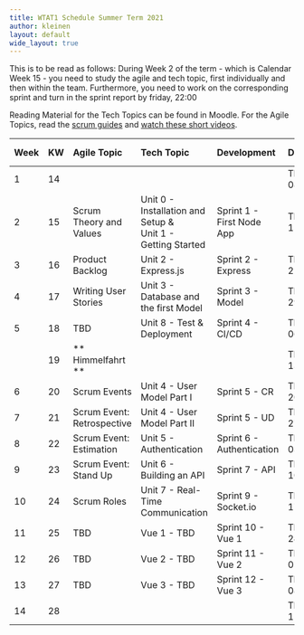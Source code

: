 ```yaml
---
title: WTAT1 Schedule Summer Term 2021
author: kleinen
layout: default
wide_layout: true
---
```


This is to be read as follows:
During Week 2 of the term - which is Calendar Week 15 - you need to study the agile and tech topic, first individually and then within the team. Furthermore, you need to work on the corresponding sprint and turn in the sprint report by friday, 22:00

Reading Material for the Tech Topics can be found in Moodle.
For the Agile Topics, read the [scrum guides](https://scrumguides.org/index.html) and [watch these short videos](https://www.scrumalliance.org/learn-about-scrum/scrum-elearning-series/).

| Week | KW | Agile Topic                 | Tech Topic                                                     | Development               | Date           | Time            | Presentations/Class Meeting                       |
|:-----|:---|:----------------------------|:---------------------------------------------------------------|:--------------------------|:---------------|:----------------|:--------------------------------------------------|
| 1    | 14 |                             |                                                                |                           | Thu 08/04/2021 | **9:45-11:15**  | Introduction to Class                             |
| 2    | 15 | Scrum Theory and Values     | Unit 0 - Installation and Setup  &<br>Unit 1 - Getting Started | Sprint 1 - First Node App | Thu 15/04/2021 | **9:00-11:00**  | Project Idea Proposals, Fixation of Project Teams |
| 3    | 16 | Product Backlog             | Unit 2 - Express.js                                            | Sprint 2 - Express        | Thu 22/04/2021 | **13:00-13:45** | Product Backlogs                                  |
| 4    | 17 | Writing User Stories        | Unit 3 - Database and the first Model                          | Sprint 3 - Model          | Thu 29/04/2021 |                 | 1. - empty presentation slot -                    |
| 5    | 18 | TBD                         | Unit 8 - Test & Deployment                                     | Sprint 4 - CI/CD          | Thu 06/05/2021 |                 | 2. - empty presentation slot -                    |
|      | 19 | ** Himmelfahrt **           |                                                                |                           | Thu 13/05/2021 |                 |                                                   |
| 6    | 20 | Scrum Events                | Unit 4 - User Model Part I                                     | Sprint 5 - CR             | Thu 20/05/2021 |                 | 3. - empty presentation slot -                    |
| 7    | 21 | Scrum  Event: Retrospective | Unit 4 - User Model Part II                                    | Sprint 5 - UD             | Thu 27/05/2021 |                 | Retrospective                                     |
| 8    | 22 | Scrum Event: Estimation     | Unit 5 - Authentication                                        | Sprint 6 - Authentication | Thu 03/06/2021 |                 | 4.  - empty presentation slot -                   |
| 9    | 23 | Scrum Event: Stand Up       | Unit 6 - Building an API                                       | Sprint 7 - API            | Thu 10/06/2021 |                 | 5.  - empty presentation slot -                   |
| 10   | 24 | Scrum Roles                 | Unit 7 - Real-Time Communication                               | Sprint 9 - Socket.io      | Thu 17/06/2021 |                 | 6.  - empty presentation slot -                   |
| 11   | 25 | TBD                         | Vue 1 - TBD                                                    | Sprint 10 - Vue 1         | Thu 24/06/2021 |                 | 7.  - empty presentation slot -                   |
| 12   | 26 | TBD                         | Vue 2 - TBD                                                    | Sprint 11 - Vue 2         | Thu 01/07/2021 |                 | 8.   - empty presentation slot -                  |
| 13   | 27 | TBD                         | Vue 3 - TBD                                                    | Sprint 12 - Vue 3         | Thu 08/07/2021 |                 | Retrospective                                     |
| 14   | 28 |                             |                                                                |                           | Thu 15/07/2021 | **9:00-14:00**  | Exam                                              |
